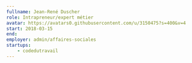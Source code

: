 ```yaml
---
fullname: Jean-René Duscher
role: Intrapreneur/expert métier
avatar: https://avatars0.githubusercontent.com/u/3150475?s=400&v=4
start: 2018-03-15
end: 
employer: admin/affaires-sociales
startups:
    - codedutravail
---
```

